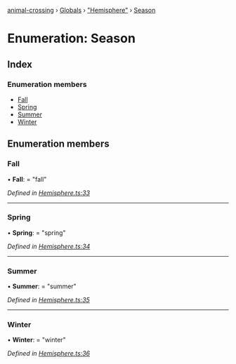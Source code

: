 [animal-crossing](../README.md) › [Globals](../globals.md) › ["Hemisphere"](../modules/_hemisphere_.md) › [Season](_hemisphere_.season.md)

# Enumeration: Season

## Index

### Enumeration members

* [Fall](_hemisphere_.season.md#fall)
* [Spring](_hemisphere_.season.md#spring)
* [Summer](_hemisphere_.season.md#summer)
* [Winter](_hemisphere_.season.md#winter)

## Enumeration members

###  Fall

• **Fall**: = "fall"

*Defined in [Hemisphere.ts:33](https://github.com/Norviah/animal-crossing/blob/1f4a387/module/types/Hemisphere.ts#L33)*

___

###  Spring

• **Spring**: = "spring"

*Defined in [Hemisphere.ts:34](https://github.com/Norviah/animal-crossing/blob/1f4a387/module/types/Hemisphere.ts#L34)*

___

###  Summer

• **Summer**: = "summer"

*Defined in [Hemisphere.ts:35](https://github.com/Norviah/animal-crossing/blob/1f4a387/module/types/Hemisphere.ts#L35)*

___

###  Winter

• **Winter**: = "winter"

*Defined in [Hemisphere.ts:36](https://github.com/Norviah/animal-crossing/blob/1f4a387/module/types/Hemisphere.ts#L36)*

